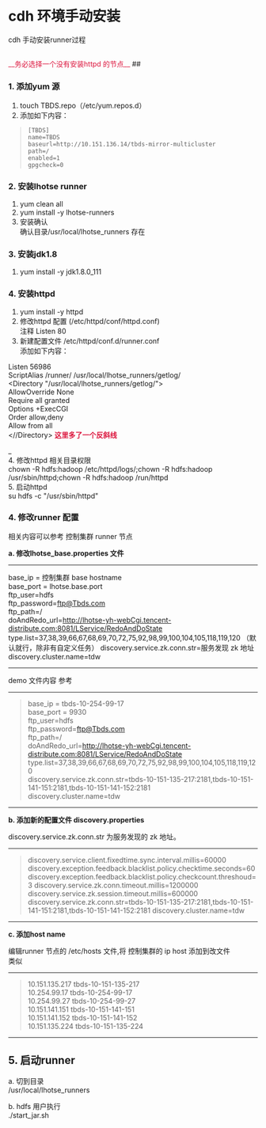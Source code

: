 # cdh 环境手动安装

cdh 手动安装runner过程  

## 
<font color=#DC143C>
__务必选择一个没有安装httpd 的节点__
</font>   
##

### 1. 添加yum 源

1. touch TBDS.repo（/etc/yum.repos.d）
2. 添加如下内容：  
>     [TBDS]  
>     name=TBDS  
>     baseurl=http://10.151.136.14/tbds-mirror-multicluster  
>     path=/  
>     enabled=1    
>     gpgcheck=0  
    
  
### 2. 安装lhotse runner
1. yum clean all
2. yum install -y lhotse-runners
3. 安装确认   
 确认目录/usr/local/lhotse_runners 存在

### 3. 安装jdk1.8
1. yum install -y jdk1.8.0_111  


### 4. 安装httpd
1. yum install -y httpd
2. 修改httpd 配置 (/etc/httpd/conf/httpd.conf)   
  注释  Listen 80   
3. 新建配置文件  /etc/httpd/conf.d/runner.conf  
添加如下内容：
>
Listen 56986  
ScriptAlias /runner/ /usr/local/lhotse_runners/getlog/  
<Directory "/usr/local/lhotse_runners/getlog/">  
 AllowOverride None  
 Require all granted  
 Options +ExecCGI  
 Order allow,deny  
 Allow from all  
<//Directory>  **<font color=#DC143C>这里多了一个反斜线</font>**

_  
4. 修改httpd 相关目录权限  
  chown -R hdfs:hadoop /etc/httpd/logs/;chown -R hdfs:hadoop /usr/sbin/httpd;chown -R hdfs:hadoop /run/httpd  
5. 启动httpd  
  su hdfs -c "/usr/sbin/httpd"

### 4. 修改runner 配置
相关内容可以参考 控制集群 runner 节点  

**a. 修改lhotse_base.properties 文件**  

___
  base_ip = 控制集群 base hostname  
  base_port = lhotse.base.port  
  ftp_user=hdfs  
  ftp_password=ftp@Tbds.com  
  ftp_path=/  
  doAndRedo_url=http://lhotse-yh-webCgi.tencent-distribute.com:8081/LService/RedoAndDoState  
  type.list=37,38,39,66,67,68,69,70,72,75,92,98,99,100,104,105,118,119,120  （默认就行，除非有自定义任务）
  discovery.service.zk.conn.str=服务发现 zk 地址  
  discovery.cluster.name=tdw    
___  

demo 文件内容 参考   
___
>  base_ip = tbds-10-254-99-17  
>  base_port = 9930  
>  ftp_user=hdfs  
>  ftp_password=ftp@Tbds.com  
>  ftp_path=/  
>  doAndRedo_url=http://lhotse-yh-webCgi.tencent-distribute.com:8081/LService/RedoAndDoState  
>  type.list=37,38,39,66,67,68,69,70,72,75,92,98,99,100,104,105,118,119,120  
>  discovery.service.zk.conn.str=tbds-10-151-135-217:2181,tbds-10-151-141-151:2181,tbds-10-151-141-152:2181  
>  discovery.cluster.name=tdw    
___  


**b. 添加新的配置文件 discovery.properties**

discovery.service.zk.conn.str 为服务发现的 zk 地址。
___
> discovery.service.client.fixedtime.sync.interval.millis=60000
discovery.exception.feedback.blacklist.policy.checktime.seconds=60
discovery.exception.feedback.blacklist.policy.checkcount.threshoud=3
discovery.service.zk.conn.timeout.millis=1200000
discovery.service.zk.session.timeout.millis=600000
discovery.service.zk.conn.str=tbds-10-151-135-217:2181,tbds-10-151-141-151:2181,tbds-10-151-141-152:2181
>  discovery.cluster.name=tdw
___

**c. 添加host name**  

编辑runner 节点的 /etc/hosts 文件,将 控制集群的 ip host 添加到改文件  
类似  
___
>  10.151.135.217 tbds-10-151-135-217  
10.254.99.17 tbds-10-254-99-17  
10.254.99.27 tbds-10-254-99-27  
10.151.141.151 tbds-10-151-141-151  
10.151.141.152 tbds-10-151-141-152  
>  10.151.135.224 tbds-10-151-135-224  
___
  
 
## 5. 启动runner 
a. 切到目录  
/usr/local/lhotse_runners

b. hdfs 用户执行  
./start_jar.sh